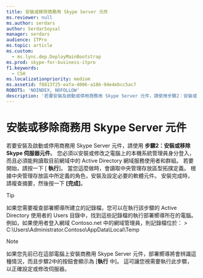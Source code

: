 ```yaml
---
title: 安裝或移除商務用 Skype Server 元件
ms.reviewer: null
ms.author: serdars
author: SerdarSoysal
manager: serdars
audience: ITPro
ms.topic: article
ms.custom:
  - ms.lync.dep.DeployMainBootstrap
ms.prod: skype-for-business-itpro
f1.keywords:
  - CSH
ms.localizationpriority: medium
ms.assetid: f8813f25-eafa-4006-a186-94e4ebcc5ac7
ROBOTS: 'NOINDEX, NOFOLLOW'
description: '若要安裝及啟動或停用商務用 Skype Server 元件，請使用步驟2：安裝或移除 Skype 伺服器元件。 您必須以安裝或修改之電腦上的本機系統管理員身分登入，而且必須能夠讀取目前網域中的 Active Directory 網域服務使用者和群組。 若要開始，請按一下 [執行]。 當您這麼做時，會讀取中央管理存放區型拓撲定義。 根據中央管理存放區中所定義的角色，安裝及設定必要的軟體元件。 安裝完成時，請複查摘要，然後按一下 [完成]。'
---
```


# <a name="setup-or-remove-skype-for-business-server-components"></a>安裝或移除商務用 Skype Server 元件
 
若要安裝及啟動或停用商務用 Skype Server 元件，請使用 **步驟2：安裝或移除 Skype 伺服器元件**。 您必須以安裝或修改之電腦上的本機系統管理員身分登入，而且必須能夠讀取目前網域中的 Active Directory 網域服務使用者和群組。 若要開始，請按一下 [ **執行**]。 當您這麼做時，會讀取中央管理存放區型拓撲定義。 根據中央管理存放區中所定義的角色，安裝及設定必要的軟體元件。 安裝完成時，請複查摘要，然後按一下 **[完成]**。
  
> [!TIP]
> 如果您需要複查部署嚮導所建立的記錄檔，您可以在執行該步驟的 Active Directory 使用者的 Users 目錄中，找到這些記錄檔的執行部署嚮導所在的電腦。 例如，如果使用者登入網域 Contoso.net 中的網域管理員，則記錄檔位於： > C:\Users\Administrator.Contoso\AppData\Local\Temp 
  
> [!NOTE]
> 如果您先前已在這部電腦上安裝商務用 Skype Server 元件，部署嚮導將會辨識這種情況，而且步驟2中的按鈕會顯示為 [**執行** 中]。 這可讓您視需要執行此步驟，以正確設定或修改伺服器。 
  

